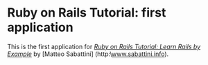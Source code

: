 # Ruby on Rails Tutorial: first application

This is the first application for 
[*Ruby on Rails Tutorial: Learn Rails by Example*](http://railstutorial.org/)
by [Matteo Sabattini] (http:\\www.sabattini.info).
